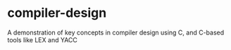 # compiler-design

A demonstration of key concepts in compiler design using C, and C-based tools like LEX and YACC
